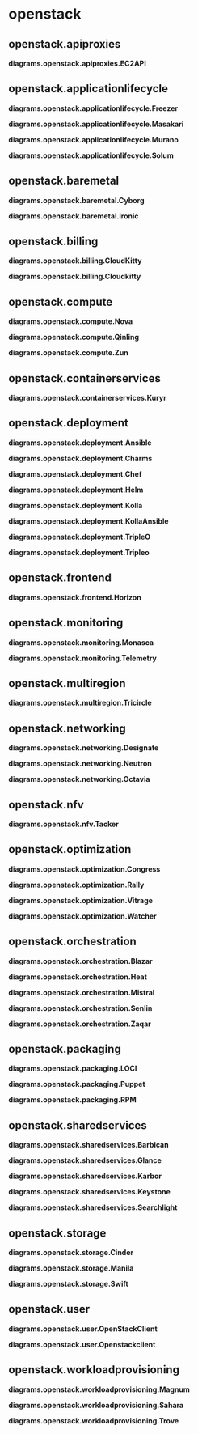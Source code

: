# openstack

## openstack.apiproxies

**diagrams.openstack.apiproxies.EC2API**


## openstack.applicationlifecycle

**diagrams.openstack.applicationlifecycle.Freezer**

**diagrams.openstack.applicationlifecycle.Masakari**

**diagrams.openstack.applicationlifecycle.Murano**

**diagrams.openstack.applicationlifecycle.Solum**


## openstack.baremetal

**diagrams.openstack.baremetal.Cyborg**

**diagrams.openstack.baremetal.Ironic**


## openstack.billing

**diagrams.openstack.billing.CloudKitty**

**diagrams.openstack.billing.Cloudkitty**


## openstack.compute

**diagrams.openstack.compute.Nova**

**diagrams.openstack.compute.Qinling**

**diagrams.openstack.compute.Zun**


## openstack.containerservices

**diagrams.openstack.containerservices.Kuryr**


## openstack.deployment

**diagrams.openstack.deployment.Ansible**

**diagrams.openstack.deployment.Charms**

**diagrams.openstack.deployment.Chef**

**diagrams.openstack.deployment.Helm**

**diagrams.openstack.deployment.Kolla**

**diagrams.openstack.deployment.KollaAnsible**

**diagrams.openstack.deployment.TripleO**

**diagrams.openstack.deployment.Tripleo**


## openstack.frontend

**diagrams.openstack.frontend.Horizon**


## openstack.monitoring

**diagrams.openstack.monitoring.Monasca**

**diagrams.openstack.monitoring.Telemetry**


## openstack.multiregion

**diagrams.openstack.multiregion.Tricircle**


## openstack.networking

**diagrams.openstack.networking.Designate**

**diagrams.openstack.networking.Neutron**

**diagrams.openstack.networking.Octavia**


## openstack.nfv

**diagrams.openstack.nfv.Tacker**


## openstack.optimization

**diagrams.openstack.optimization.Congress**

**diagrams.openstack.optimization.Rally**

**diagrams.openstack.optimization.Vitrage**

**diagrams.openstack.optimization.Watcher**


## openstack.orchestration

**diagrams.openstack.orchestration.Blazar**

**diagrams.openstack.orchestration.Heat**

**diagrams.openstack.orchestration.Mistral**

**diagrams.openstack.orchestration.Senlin**

**diagrams.openstack.orchestration.Zaqar**


## openstack.packaging

**diagrams.openstack.packaging.LOCI**

**diagrams.openstack.packaging.Puppet**

**diagrams.openstack.packaging.RPM**


## openstack.sharedservices

**diagrams.openstack.sharedservices.Barbican**

**diagrams.openstack.sharedservices.Glance**

**diagrams.openstack.sharedservices.Karbor**

**diagrams.openstack.sharedservices.Keystone**

**diagrams.openstack.sharedservices.Searchlight**


## openstack.storage

**diagrams.openstack.storage.Cinder**

**diagrams.openstack.storage.Manila**

**diagrams.openstack.storage.Swift**


## openstack.user

**diagrams.openstack.user.OpenStackClient**

**diagrams.openstack.user.Openstackclient**


## openstack.workloadprovisioning

**diagrams.openstack.workloadprovisioning.Magnum**

**diagrams.openstack.workloadprovisioning.Sahara**

**diagrams.openstack.workloadprovisioning.Trove**


